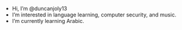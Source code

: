 - Hi, I’m @duncanjoly13
- I’m interested in language learning, computer security, and music.
- I’m currently learning Arabic.

<!---
duncanjoly13/duncanjoly13 is a ✨ special ✨ repository because its `README.md` (this file) appears on your GitHub profile.
You can click the Preview link to take a look at your changes.
--->
